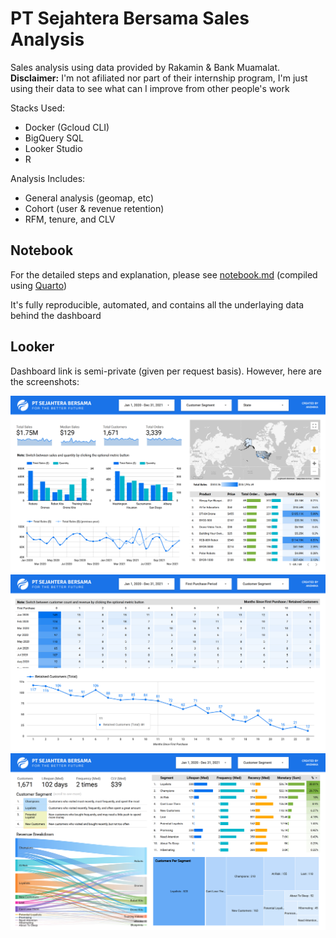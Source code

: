 # PT Sejahtera Bersama Sales Analysis

Sales analysis using data provided by Rakamin & Bank Muamalat. **Disclaimer:** I'm not afiliated nor part of their internship program, I'm just using their data to see what can I improve from other people's work

Stacks Used:
- Docker (Gcloud CLI)
- BigQuery SQL
- Looker Studio
- R

Analysis Includes:

- General analysis (geomap, etc)
- Cohort (user & revenue retention)
- RFM, tenure, and CLV

## Notebook

For the detailed steps and explanation, please see [notebook.md](notebook.md) (compiled using [Quarto](https://quarto.org/))

It's fully reproducible, automated, and contains all the underlaying data behind the dashboard

## Looker

Dashboard link is semi-private (given per request basis). However, here are the screenshots:

![](misc/looker_1.png)
![](misc/looker_2.png)
![](misc/looker_3.png)